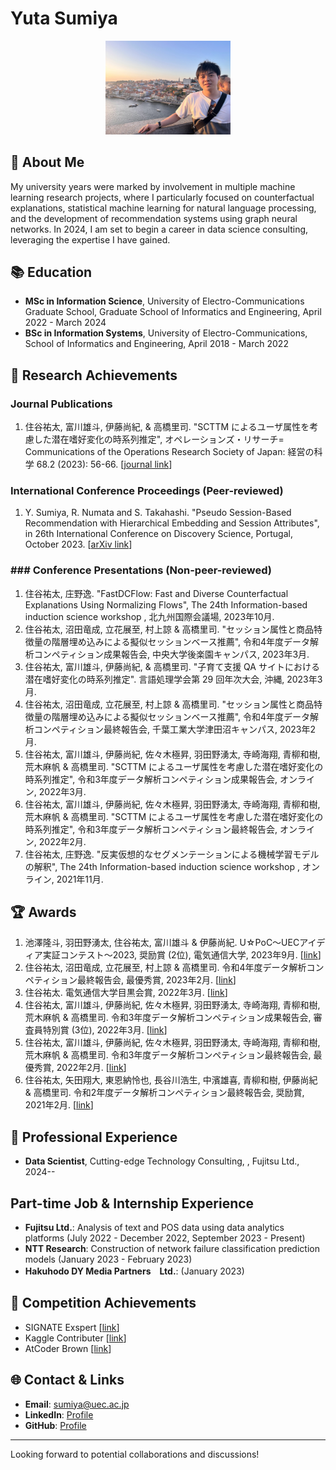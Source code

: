 # Yuta Sumiya

<p align="center">
  <img src="./IMG_5624.jpg" width="200">
</p>

## 📌 About Me

My university years were marked by involvement in multiple machine learning research projects, where I particularly focused on counterfactual explanations, statistical machine learning for natural language processing, and the development of recommendation systems using graph neural networks. In 2024, I am set to begin a career in data science consulting, leveraging the expertise I have gained.

## 📚 Education

- **MSc in Information Science**, University of Electro-Communications Graduate School, Graduate School of Informatics and Engineering, April 2022 - March 2024
- **BSc in Information Systems**, University of Electro-Communications, School of Informatics and Engineering, April 2018 - March 2022

## 📜 Research Achievements

### Journal Publications

1. 住谷祐太, 富川雄斗, 伊藤尚紀, & 高橋里司. "SCTTM によるユーザ属性を考慮した潜在嗜好変化の時系列推定", オペレーションズ・リサーチ= Communications of the Operations Research Society of Japan: 経営の科学 68.2 (2023): 56-66. [[journal link](https://orsj.org/?p=5504)]

### International Conference Proceedings (Peer-reviewed)

1. Y. Sumiya, R. Numata and S. Takahashi. "Pseudo Session-Based Recommendation with Hierarchical Embedding and Session Attributes", in 26th International Conference on Discovery Science, Portugal, October 2023. [[arXiv link](https://arxiv.org/abs/2306.10029)]

### ### Conference Presentations (Non-peer-reviewed)

1. 住谷祐太, 庄野逸. "FastDCFlow: Fast and Diverse Counterfactual Explanations Using Normalizing Flows", The 24th Information-based induction science workshop , 北九州国際会議場, 2023年10月.
2. 住谷祐太, 沼田竜成, 立花展至, 村上諒 & 高橋里司. "セッション属性と商品特徴量の階層埋め込みによる擬似セッションベース推薦", 令和4年度データ解析コンペティション成果報告会, 中央大学後楽園キャンパス, 2023年3月.
3. 住谷祐太, 富川雄斗, 伊藤尚紀, & 高橋里司. "子育て支援 QA サイトにおける潜在嗜好変化の時系列推定". 言語処理学会第 29 回年次大会, 沖縄, 2023年3月.
4. 住谷祐太, 沼田竜成, 立花展至, 村上諒 & 高橋里司. "セッション属性と商品特徴量の階層埋め込みによる擬似セッションベース推薦", 令和4年度データ解析コンペティション最終報告会, 千葉工業大学津田沼キャンパス, 2023年2月.
5. 住谷祐太, 富川雄斗, 伊藤尚紀, 佐々木極昇, 羽田野湧太, 寺崎海翔, 青柳和樹, 荒木麻帆 & 高橋里司. "SCTTM によるユーザ属性を考慮した潜在嗜好変化の時系列推定", 令和3年度データ解析コンペティション成果報告会, オンライン, 2022年3月.
6. 住谷祐太, 富川雄斗, 伊藤尚紀, 佐々木極昇, 羽田野湧太, 寺崎海翔, 青柳和樹, 荒木麻帆 & 高橋里司. "SCTTM によるユーザ属性を考慮した潜在嗜好変化の時系列推定", 令和3年度データ解析コンペティション最終報告会, オンライン, 2022年2月.
7. 住谷祐太, 庄野逸. "反実仮想的なセグメンテーションによる機械学習モデルの解釈", The 24th Information-based induction science workshop , オンライン, 2021年11月.
   

## 🏆 Awards

1. 池澤隆斗, 羽田野湧太, 住谷祐太, 富川雄斗 & 伊藤尚紀. U☆PoC～UECアイディア実証コンテスト～2023, 奨励賞 (2位), 電気通信大学, 2023年9月. [[link](https://www.uec.ac.jp/research/venture/contest.html)]
2. 住谷祐太, 沼田竜成, 立花展至, 村上諒 & 高橋里司. 令和4年度データ解析コンペティション最終報告会, 最優秀賞, 2023年2月. [[link](http://jscs.jp/dac/index.php/meeting/R04meeting)]
3. 住谷祐太. 電気通信大学目黒会賞, 2022年3月. [[link](https://megurokai.jp/home2/category/dosokaisho/)]
4. 住谷祐太, 富川雄斗, 伊藤尚紀, 佐々木極昇, 羽田野湧太, 寺崎海翔, 青柳和樹, 荒木麻帆 & 高橋里司. 令和3年度データ解析コンペティション成果報告会, 審査員特別賞 (3位), 2022年3月. [[link](https://jasmac-j.jimdofree.com/)]
5. 住谷祐太, 富川雄斗, 伊藤尚紀, 佐々木極昇, 羽田野湧太, 寺崎海翔, 青柳和樹, 荒木麻帆 & 高橋里司. 令和3年度データ解析コンペティション最終報告会, 最優秀賞, 2022年2月. [[link](http://jscs.jp/dac/index.php/meeting/R03meeting)]
6. 住谷祐太, 矢田翔大, 東恩納怜也, 長谷川浩生, 中濱雄喜, 青柳和樹, 伊藤尚紀 & 高橋里司. 令和2年度データ解析コンペティション最終報告会, 奨励賞, 2021年2月. [[link](http://jscs.jp/dac/index.php/meeting/R02meeting)]
 
## 💼 Professional Experience

- **Data Scientist**, Cutting-edge Technology Consulting, , Fujitsu Ltd., 2024--

## Part-time Job & Internship Experience
- **Fujitsu Ltd.**: Analysis of text and POS data using data analytics platforms (July 2022 - December 2022, September 2023 - Present)
- **NTT Research**: Construction of network failure classification prediction models (January 2023 - February 2023)
- **Hakuhodo DY Media Partners　Ltd.**: (January 2023)

## 🏅 Competition Achievements

- SIGNATE Exspert [[link](https://signate.jp/users/32973)]
- Kaggle Contributer [[link](https://www.kaggle.com/sumipy)]
- AtCoder Brown [[link](https://atcoder.jp/users/yusumi)]


## 🌐 Contact & Links

- **Email**: [sumiya@uec.ac.jp](mailto:sumiya@uec.ac.jp)
- **LinkedIn**: [Profile](https://www.linkedin.com/in/%E7%A5%90%E5%A4%AA-%E4%BD%8F%E8%B0%B7-b4035523a/)
- **GitHub**: [Profile](https://github.com/sumugit)

---

Looking forward to potential collaborations and discussions!

